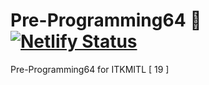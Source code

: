 # Pre-Programming64 🎉 [![Netlify Status](https://api.netlify.com/api/v1/badges/9fc0691f-7f4d-4ffa-854f-c4021218afae/deploy-status)](https://app.netlify.com/sites/compassionate-jang-a1a161/deploys)
Pre-Programming64 for ITKMITL [ 19 ] 
